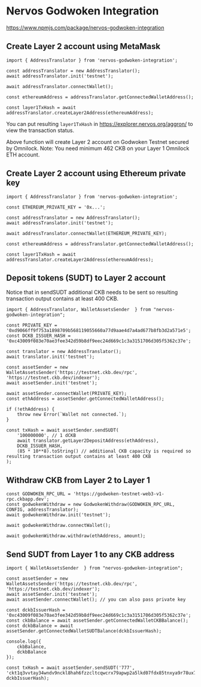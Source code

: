 # Nervos Godwoken Integration

https://www.npmjs.com/package/nervos-godwoken-integration

## Create Layer 2 account using MetaMask

```
import { AddressTranslator } from 'nervos-godwoken-integration';

const addressTranslator = new AddressTranslator();
await addressTranslator.init('testnet');

await addressTranslator.connectWallet();

const ethereumAddress = addressTranslator.getConnectedWalletAddress();

const layer1TxHash = await addressTranslator.createLayer2Address(ethereumAddress);
```

You can put resulting `layer1TxHash` in https://explorer.nervos.org/aggron/ to view the transaction status.

Above function will create Layer 2 account on Godwoken Testnet secured by Omnilock. Note: You need minimum 462 CKB on your Layer 1 Omnilock ETH account.

## Create Layer 2 account using Ethereum private key

```
import { AddressTranslator } from 'nervos-godwoken-integration';

const ETHEREUM_PRIVATE_KEY = '0x...';

const addressTranslator = new AddressTranslator();
await addressTranslator.init('testnet');

await addressTranslator.connectWallet(ETHEREUM_PRIVATE_KEY);

const ethereumAddress = addressTranslator.getConnectedWalletAddress();

const layer1TxHash = await addressTranslator.createLayer2Address(ethereumAddress);
```

## Deposit tokens (SUDT) to Layer 2 account

Notice that in sendSUDT additional CKB needs to be sent so resulting transaction output contains at least 400 CKB.

```
import { AddressTranslator, WalletAssetsSender  } from "nervos-godwoken-integration";

const PRIVATE_KEY = '0xd9066ff9f753a1898709b568119055660a77d9aae4d7a4ad677b8fb3d2a571e5';
const DCKB_ISSUER_HASH = '0xc43009f083e70ae3fee342d59b8df9eec24d669c1c3a3151706d305f5362c37e';

const translator = new AddressTranslator();
await translator.init('testnet');

const assetSender = new WalletAssetsSender('https://testnet.ckb.dev/rpc', 'https://testnet.ckb.dev/indexer');
await assetSender.init('testnet');

await assetSender.connectWallet(PRIVATE_KEY);
const ethAddress = assetSender.getConnectedWalletAddress();

if (!ethAddress) {
    throw new Error(`Wallet not connected.`);
}

const txHash = await assetSender.sendSUDT(
    '100000000', // 1 dCKB
    await translator.getLayer2DepositAddress(ethAddress),
    DCKB_ISSUER_HASH,
    (85 * 10**8).toString() // additional CKB capacity is required so resulting transaction output contains at least 400 CKB
);
```

## Withdraw CKB from Layer 2 to Layer 1

```
const GODWOKEN_RPC_URL = 'https://godwoken-testnet-web3-v1-rpc.ckbapp.dev';
const godwokenWithdraw = new GodwokenWithdraw(GODWOKEN_RPC_URL, CONFIG, addressTranslator);
await godwokenWithdraw.init('testnet');

await godwokenWithdraw.connectWallet();

await godwokenWithdraw.withdraw(ethAddress, amount);
```

## Send SUDT from Layer 1 to any CKB address

```
import { WalletAssetsSender  } from "nervos-godwoken-integration";

const assetSender = new WalletAssetsSender('https://testnet.ckb.dev/rpc', 'https://testnet.ckb.dev/indexer');
await assetSender.init('testnet');
await assetSender.connectWallet(); // you can also pass private key

const dckbIssuerHash = '0xc43009f083e70ae3fee342d59b8df9eec24d669c1c3a3151706d305f5362c37e';
const ckbBalance = await assetSender.getConnectedWalletCKBBalance();
const dckbBalance = await assetSender.getConnectedWalletSUDTBalance(dckbIssuerHash);

console.log({
    ckbBalance,
    dckbBalance
});

const txHash = await assetSender.sendSUDT('777', 'ckt1q3vvtay34wndv9nckl8hah6fzzcltcqwcrx79apwp2a5lkd07fdx85tnxya9r78ux770vatfk336hkyasxzy7r38glc', dckbIssuerHash);
```
